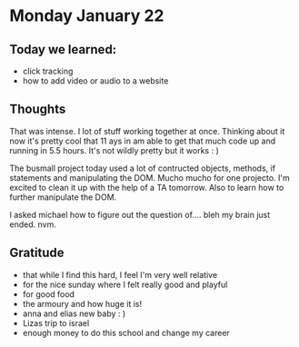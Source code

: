 # Monday January 22

## Today we learned:
* click tracking
* how to add video or audio to a website

## Thoughts

That was intense. I lot of stuff working together at once. Thinking about it now it's pretty cool that 11 ays in am able to get that much code up and running in 5.5 hours. It's not wildly pretty but it works : )

The busmall project today used a lot of contructed objects, methods, if statements and manipulating the DOM. Mucho mucho for one projecto. I'm excited to clean it up with the help of a TA tomorrow. Also to learn how to further manipulate the DOM.

I asked michael how to figure out the question of.... bleh my brain just ended. nvm.

## Gratitude
* that while I find this hard, I feel I'm very well relative
* for the nice sunday where I felt really good and playful
* for good food
* the armoury and how huge it is!
* anna and elias new baby : )
* Lizas trip to israel
* enough money to do this school and change my career